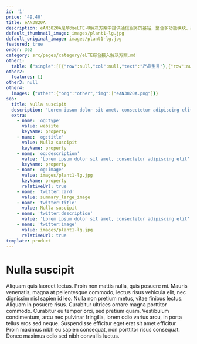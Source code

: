 ```yaml
---
id: '1'
price: '49.40'
title: eAN3820A
description: eAN3820A是华为eLTE-U解决方案中提供通信服务的基站，整合多功能模块、融合多元技术、面向未来移动网络发展的基于Unlicensed频谱的新产品。主要完成无线接入功能，包括管理空中接口、接入控制、用户资源分配等无线资源管理功能。
default_thumbnail_image: images/plant1-lg.jpg
default_original_image: images/plant1-lg.jpg
featured: true
order: 362
category: src/pages/category/eLTE综合接入解决方案.md
other1: 
  table: {"single":[[{"row":null,"col":null,"text":"产品型号"},{"row":null,"col":"2","text":"eAN3820A"}],[{"row":"2","col":null,"text":"尺寸"},{"row":null,"col":null,"text":"高"},{"row":null,"col":null,"text":"直径"}],[{"row":null,"col":null,"text":"230mm"},{"row":null,"col":null,"text":"165mm"}],[{"row":null,"col":null,"text":"重量"},{"row":null,"col":"2","text":"≤5 kg"}],[{"row":null,"col":null,"text":"输入电源"},{"row":null,"col":"2","text":"PoE++供电\n电压范围：-42.5V DC~-57V DC"}],[{"row":null,"col":null,"text":"传输接口"},{"row":null,"col":"2","text":"1个FE/GE0电口，1个FE/GE1光口（FE接口预留，软件暂不支持）。"}],[{"row":null,"col":null,"text":"功耗"},{"row":null,"col":"2","text":"≤65 W"}],[{"row":null,"col":null,"text":"制式"},{"row":null,"col":"2","text":"LTE(TDD)"}],[{"row":null,"col":null,"text":"频率范围"},{"row":null,"col":"2","text":"5.725GHz～5.850GHz"}],[{"row":null,"col":null,"text":"单基站最大小区数"},{"row":null,"col":"2","text":"4小区"}],[{"row":null,"col":null,"text":"每小区支持的带宽"},{"row":null,"col":"2","text":"20MHz"}],[{"row":null,"col":null,"text":"最大接入用户数"},{"row":null,"col":"2","text":"192个/小区（RRC Connected）\n384个/基站（RRC Connected）"}],[{"row":null,"col":null,"text":"最大并发用户数"},{"row":null,"col":"2","text":"64个/小区\n128个/基站"}]]}
other2:
  features: []
other3: null
other4:
  images: {"other":{"org":"other","img":["eAN3820A.png"]}}
seo:
  title: Nulla suscipit
  description: 'Lorem ipsum dolor sit amet, consectetur adipiscing elit'
  extra:
    - name: 'og:type'
      value: website
      keyName: property
    - name: 'og:title'
      value: Nulla suscipit
      keyName: property
    - name: 'og:description'
      value: 'Lorem ipsum dolor sit amet, consectetur adipiscing elit'
      keyName: property
    - name: 'og:image'
      value: images/plant1-lg.jpg
      keyName: property
      relativeUrl: true
    - name: 'twitter:card'
      value: summary_large_image
    - name: 'twitter:title'
      value: Nulla suscipit
    - name: 'twitter:description'
      value: 'Lorem ipsum dolor sit amet, consectetur adipiscing elit'
    - name: 'twitter:image'
      value: images/plant1-lg.jpg
      relativeUrl: true
template: product
---
```


# Nulla suscipit

Aliquam quis laoreet lectus. Proin non mattis nulla, quis posuere mi. Mauris venenatis, magna at pellentesque commodo, lectus risus vehicula elit, nec dignissim nisl sapien id leo. Nulla non pretium metus, vitae finibus lectus. Aliquam in posuere risus. Curabitur ultrices ornare magna porttitor commodo. Curabitur eu tempor orci, sed pretium quam. Vestibulum condimentum, arcu nec pulvinar fringilla, lorem odio varius arcu, in porta tellus eros sed neque. Suspendisse efficitur eget erat sit amet efficitur. Proin maximus nibh eu sapien consequat, non porttitor risus consequat. Donec maximus odio sed nibh convallis luctus.